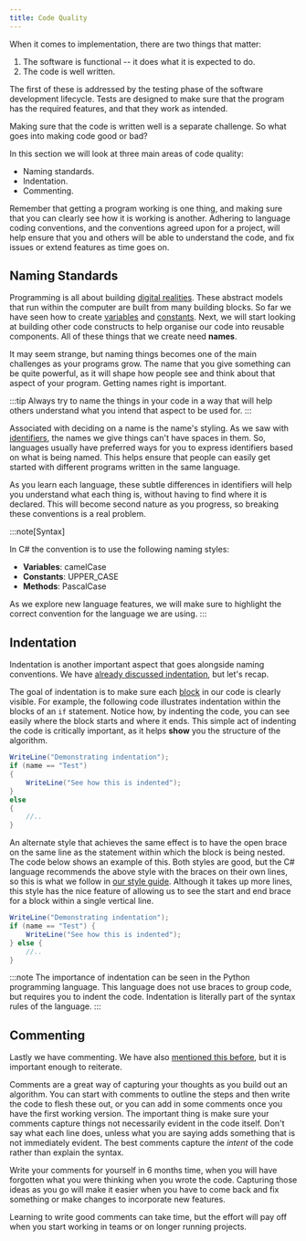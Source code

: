 ```yaml
---
title: Code Quality
---
```


When it comes to implementation, there are two things that matter:

1. The software is functional -- it does what it is expected to do.
2. The code is well written.

The first of these is addressed by the testing phase of the software development lifecycle. Tests are designed to make sure that the program has the required features, and that they work as intended.

Making sure that the code is written well is a separate challenge. So what goes into making code good or bad?

In this section we will look at three main areas of code quality:

- Naming standards.
- Indentation.
- Commenting.

Remember that getting a program working is one thing, and making sure that you can clearly see how it is working is another. Adhering to language coding conventions, and the conventions agreed upon for a project, will help ensure that you and others will be able to understand the code, and fix issues or extend features as time goes on.

## Naming Standards

Programming is all about building [digital realities](/book/part-0-getting-started/1-digital-realities/0-overview). These abstract models that run within the computer are built from many building blocks. So far we have seen how to create [variables](/book/part-1-instructions/1-sequence-and-data/2-trailside/07-variable) and [constants](/book/part-1-instructions/1-sequence-and-data/2-trailside/07-variable#constants). Next, we will start looking at building other code constructs to help organise our code into reusable components. All of these things that we create need **names**.

It may seem strange, but naming things becomes one of the main challenges as your programs grow. The name that you give something can be quite powerful, as it will shape how people see and think about that aspect of your program. Getting names right is important.

:::tip
Always try to name the things in your code in a way that will help others understand what you intend that aspect to be used for.
:::

Associated with deciding on a name is the name's styling. As we saw with [identifiers](/book/part-1-instructions/2-communicating-syntax/1-concepts/04-identifier), the names we give things can't have spaces in them. So, languages usually have preferred ways for you to express identifiers based on what is being named. This helps ensure that people can easily get started with different programs written in the same language.

As you learn each language, these subtle differences in identifiers will help you understand what each thing is, without having to find where it is declared. This will become second nature as you progress, so breaking these conventions is a real problem.

  :::note[Syntax]

In C# the convention is to use the following naming styles:

- **Variables**: camelCase
- **Constants**: UPPER_CASE
- **Methods**: PascalCase

As we explore new language features, we will make sure to highlight the correct convention for the language we are using.
:::

## Indentation

Indentation is another important aspect that goes alongside naming conventions.
We have [already discussed indentation](/book/part-1-instructions/3-control-flow/2-trailside/07-indentation), but let's recap.

The goal of indentation is to make sure each [block](/book/part-1-instructions/3-control-flow/2-trailside/02-0-compound-statement) in our code is clearly visible.
For example, the following code illustrates indentation within the blocks of an `if` statement. Notice how, by indenting the code, you can see easily where the block starts and where it ends. This simple act of indenting the code is critically important, as it helps **show** you the structure of the algorithm.

```csharp
WriteLine("Demonstrating indentation");
if (name == "Test")
{
    WriteLine("See how this is indented");
}
else
{
    //..
}
```

An alternate style that achieves the same effect is to have the open brace on the same line as the statement within which the block is being nested. The code below shows an example of this. Both styles are good, but the C# language recommends the above style with the braces on their own lines, so this is what we follow in [our style guide](/style). Although it takes up more lines, this style has the nice feature of allowing us to see the start and end brace for a block within a single vertical line.

```csharp
WriteLine("Demonstrating indentation");
if (name == "Test") {
    WriteLine("See how this is indented");
} else {
    //..
}
```

:::note
The importance of indentation can be seen in the Python programming language. This language does not use braces to group code, but requires you to indent the code. Indentation is literally part of the syntax rules of the language.
:::

## Commenting

Lastly we have commenting.
We have also [mentioned this before](/book/part-1-instructions/1-sequence-and-data/2-trailside/09-comments), but it is important enough to reiterate.

Comments are a great way of capturing your thoughts as you build out an algorithm. You can start with comments to outline the steps and then write the code to flesh these out, or you can add in some comments once you have the first working version. The important thing is make sure your comments capture things not necessarily evident in the code itself. Don't say what each line does, unless what you are saying adds something that is not immediately evident. The best comments capture the *intent* of the code rather than explain the syntax.

Write your comments for yourself in 6 months time, when you will have forgotten what you were thinking when you wrote the code. Capturing those ideas as you go will make it easier when you have to come back and fix something or make changes to incorporate new features.

Learning to write good comments can take time, but the effort will pay off when you start working in teams or on longer running projects.
